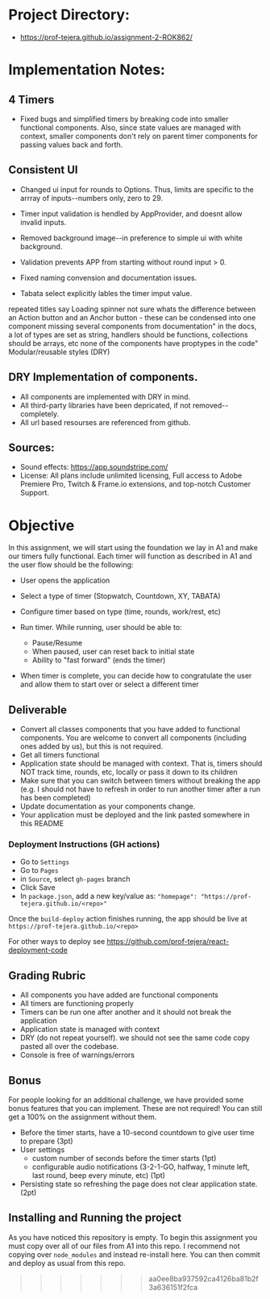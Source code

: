 # Project Directory:
- https://prof-tejera.github.io/assignment-2-ROK862/

# Implementation Notes:

## 4 Timers
- Fixed bugs and simplified timers by breaking code into smaller functional components. Also, since state values are managed with context, smaller components don't rely on parent timer components for passing values back and forth.
## Consistent UI

- Changed ui input for rounds to Options. Thus, limits are specific to the arrray of inputs--numbers only, zero to 29.
- Timer input validation is hendled by AppProvider, and doesnt allow invalid inputs.

- Removed background image--in preference to simple ui with white background.
- Validation prevents APP from starting without round input > 0.
- Fixed naming convension and documentation issues.
- Tabata select explicitly lables the timer imput value.

repeated titles say Loading spinner
not sure whats the difference between an Action button and an Anchor button - these can be condensed into one component
missing several components from documentation"
in the docs, a lot of types are set as string, handlers should be functions, collections should be arrays, etc
none of the components have proptypes in the code"
Modular/reusable styles (DRY)

## DRY Implementation of components.
- All components are implemented with DRY in mind.
- All third-party libraries have been depricated, if not removed--completely.
- All url based resourses are referenced from github.


## Sources:
- Sound effects: https://app.soundstripe.com/
- License: All plans include unlimited licensing, Full access to Adobe Premiere Pro, Twitch & Frame.io extensions, and top-notch Customer Support.

# Objective
In this assignment, we will start using the foundation we lay in A1 and make our timers fully functional. Each timer will function as described in A1 and the user flow should be the following:

- User opens the application
- Select a type of timer (Stopwatch, Countdown, XY, TABATA)
- Configure timer based on type (time, rounds, work/rest, etc)
- Run timer. While running, user should be able to:
  - Pause/Resume
  - When paused, user can reset back to initial state
  - Ability to "fast forward" (ends the timer)

- When timer is complete, you can decide how to congratulate the user and allow them to start over or select a different timer

## Deliverable

- Convert all classes components that you have added to functional components. You are welcome to convert all components (including ones added by us), but this is not required.
- Get all timers functional
- Application state should be managed with context. That is, timers should NOT track time, rounds, etc, locally or pass it down to its children
- Make sure that you can switch between timers without breaking the app (e.g. I should not have to refresh in order to run another timer after a run has been completed)
- Update documentation as your components change. 
- Your application must be deployed and the link pasted somewhere in this README

### Deployment Instructions (GH actions)

- Go to `Settings`
- Go to `Pages`
- in `Source`, select `gh-pages` branch
- Click Save
- In `package.json`, add a new key/value as: `"homepage": "https://prof-tejera.github.io/<repo>"`

Once the `build-deploy` action finishes running, the app should be live
at `https://prof-tejera.github.io/<repo>`

For other ways to deploy see https://github.com/prof-tejera/react-deployment-code

## Grading Rubric 
- All components you have added are functional components
- All timers are functioning properly 
- Timers can be run one after another and it should not break the application
- Application state is managed with context
- DRY (do not repeat yourself). we should not see the same code copy pasted all over the codebase. 
- Console is free of warnings/errors

## Bonus
For people looking for an additional challenge, we have provided some bonus features that you can implement. These are not required! You can still get a 100% on the assignment without them.
- Before the timer starts, have a 10-second countdown to give user time to prepare (3pt)
- User settings
  - custom number of seconds before the timer starts (1pt)
  - configurable audio notifications (3-2-1-GO, halfway, 1 minute left, last round, beep every minute, etc) (1pt)
- Persisting state so refreshing the page does not clear application state. (2pt) 

## Installing and Running the project

As you have noticed this repository is empty. To begin this assignment you must copy over all of our files from A1 into this repo. I recommend not copying over `node_modules` and instead re-install here. You can then commit and deploy as usual from this repo.


>>>>>>> aa0ee8ba937592ca4126ba81b2f3a636151f2fca
